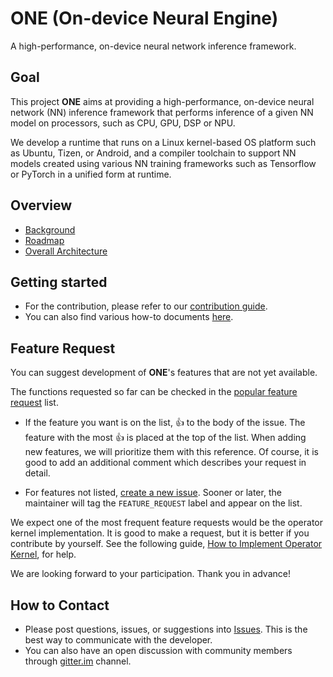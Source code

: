 # **ONE** (On-device Neural Engine)

A high-performance, on-device neural network inference framework.

## Goal

This project **ONE** aims at providing a high-performance, on-device neural network (NN) inference
framework that performs inference of a given NN model on processors, such as CPU, GPU, DSP or NPU.

We develop a runtime that runs on a Linux kernel-based OS platform such as Ubuntu, Tizen, or 
Android, and a compiler toolchain to support NN models created using various NN training frameworks such 
as Tensorflow or PyTorch in a unified form at runtime.

## Overview

- [Background](docs/overview/background.md)
- [Roadmap](docs/overview/roadmap.md)
- [Overall Architecture](docs/overview/overall-architecture.md)

## Getting started

- For the contribution, please refer to our [contribution guide](docs/howto/how-to-contribute.md).
- You can also find various how-to documents [here](docs/howto).

## Feature Request

You can suggest development of **ONE**'s features that are not yet available.

The functions requested so far can be checked in the [popular feature request](https://github.com/Samsung/ONE/issues?q=label%3AFEATURE_REQUEST+) list.

- If the feature you want is on the list, :+1: to the body of the issue. The feature with the most
:+1: is placed at the top of the list. When adding new features, we will prioritize them with this reference.
Of course, it is good to add an additional comment which describes your request in detail.

- For features not listed, [create a new issue](https://github.com/Samsung/ONE/issues/new).
Sooner or later, the maintainer will tag the `FEATURE_REQUEST` label and appear on the list.

We expect one of the most frequent feature requests would be the operator kernel implementation.
It is good to make a request, but it is better if you contribute by yourself. See the following guide,
[How to Implement Operator Kernel](docs/nnfw/howto/HowToAddNewOperation.md), for help.

We are looking forward to your participation.
Thank you in advance!

## How to Contact

- Please post questions, issues, or suggestions into [Issues](https://github.com/Samsung/ONE/issues). This is the best way to communicate with the developer.
- You can also have an open discussion with community members through [gitter.im](https://gitter.im/Samsung/ONE) channel.
